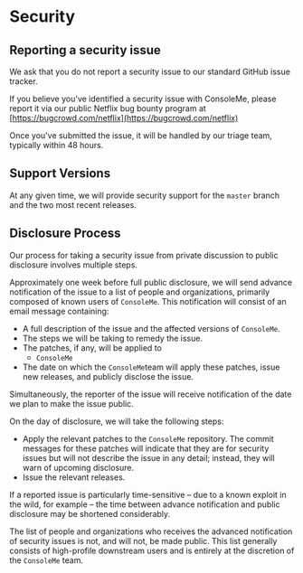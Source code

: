 # Security

## Reporting a security issue <a id="reporting-a-security-issue"></a>

We ask that you do not report a security issue to our standard GitHub issue tracker.

If you believe you've identified a security issue with ConsoleMe, please report it via our public Netflix bug bounty program at [https://bugcrowd.com/netflix](https://bugcrowd.com/netflix)​

Once you've submitted the issue, it will be handled by our triage team, typically within 48 hours.

## Support Versions <a id="support-versions"></a>

At any given time, we will provide security support for the `master` branch and the two most recent releases.

## Disclosure Process <a id="disclosure-process"></a>

Our process for taking a security issue from private discussion to public disclosure involves multiple steps.

Approximately one week before full public disclosure, we will send advance notification of the issue to a list of people and organizations, primarily composed of known users of `ConsoleMe`. This notification will consist of an email message containing:

* A full description of the issue and the affected versions of `ConsoleMe`.
* The steps we will be taking to remedy the issue.
* The patches, if any, will be applied to 
  * `ConsoleMe`
* The date on which the `ConsoleMe`team will apply these patches, issue new releases, and publicly disclose the issue.

Simultaneously, the reporter of the issue will receive notification of the date we plan to make the issue public.

On the day of disclosure, we will take the following steps:

* Apply the relevant patches to the `ConsoleMe` repository. The commit messages for these patches will indicate that they are for security issues but will not describe the issue in any detail; instead, they will warn of upcoming disclosure.
* Issue the relevant releases.

If a reported issue is particularly time-sensitive – due to a known exploit in the wild, for example – the time between advance notification and public disclosure may be shortened considerably.

The list of people and organizations who receives the advanced notification of security issues is not, and will not, be made public. This list generally consists of high-profile downstream users and is entirely at the discretion of the `ConsoleMe` team.[  
](https://hawkins.gitbook.io/dispatch/security#reporting-a-security-issue)

